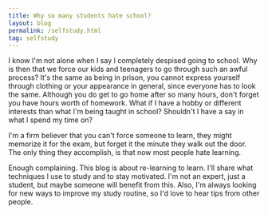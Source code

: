 ```yaml
---
title: Why so many students hate school?
layout: blog
permalink: /selfstudy.html
tag: selfstudy
---
```

I know I'm not alone when I say I completely despised going to school. Why is then that we force our kids and teenagers to go through such an awful process? It's the same as being in prison, you cannot express yourself through clothing or your appearance in general, since everyone has to look the same. Although you do get to go home after so many hours, don't forget you have hours worth of homework. What if I have a hobby or different interests than what I'm being taught in school? Shouldn't I have a say in what I spend my time on? 

I'm a firm believer that you can't force someone to learn, they might memorize it for the exam, but forget it the minute they walk out the door. The only thing they accomplish, is that now most people hate learning.

Enough complaining. This blog is about re-learning to learn. I'll share what techniques I use to study and to stay motivated. I'm not an expert, just a student, but maybe someone will benefit from this. Also, I'm always looking for new ways to improve my study routine, so I'd love to hear tips from other people.
